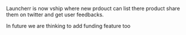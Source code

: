 Launcherr is now vship where new prdouct can list there product share them on twitter and get user feedbacks.

In future we are thinking to add funding feature too
